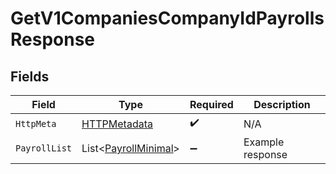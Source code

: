# GetV1CompaniesCompanyIdPayrollsResponse


## Fields

| Field                                                             | Type                                                              | Required                                                          | Description                                                       |
| ----------------------------------------------------------------- | ----------------------------------------------------------------- | ----------------------------------------------------------------- | ----------------------------------------------------------------- |
| `HttpMeta`                                                        | [HTTPMetadata](../../Models/Components/HTTPMetadata.md)           | :heavy_check_mark:                                                | N/A                                                               |
| `PayrollList`                                                     | List<[PayrollMinimal](../../Models/Components/PayrollMinimal.md)> | :heavy_minus_sign:                                                | Example response                                                  |